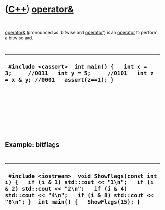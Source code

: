 
 

 

 

 

 

([C++](Cpp.md)) [operator&](CppOperatorBitwiseAnd.md)
=======================================================

 

[operator&](CppOperatorBitwiseAnd.md) (pronounced as 'bitwise and
[operator](CppOperator.md)') is an [operator](CppOperator.md) to
perform a bitwise and.

 

  -------------------------------------------------------------------------------------------------------------------------------
  ` #include <cassert>  int main() {   int x = 3;     //0011   int y = 5;     //0101   int z = x & y; //0001   assert(z==1); }`
  -------------------------------------------------------------------------------------------------------------------------------

 

 

 

 

 

Example: bitflags
-----------------

 

  ------------------------------------------------------------------------------------------------------------------------------------------------------------------------------------------------------------------------------
  ` #include <iostream>  void ShowFlags(const int i) {   if (i & 1) std::cout << "1\n";   if (i & 2) std::cout << "2\n";   if (i & 4) std::cout << "4\n";   if (i & 8) std::cout << "8\n"; }  int main() {   ShowFlags(15); }`
  ------------------------------------------------------------------------------------------------------------------------------------------------------------------------------------------------------------------------------

 

 

 

 

 

 


